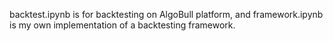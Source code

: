 backtest.ipynb is for backtesting on AlgoBull platform, and framework.ipynb is my own implementation of a backtesting framework. 
